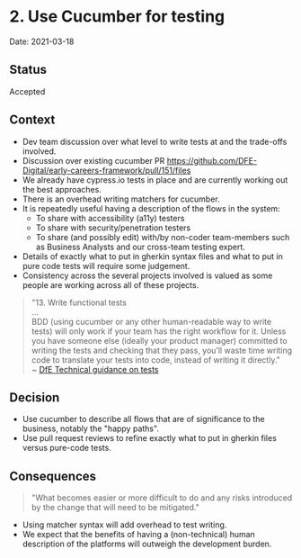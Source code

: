 # 2. Use Cucumber for testing

Date: 2021-03-18

## Status

Accepted

## Context

* Dev team discussion over what level to write tests at and the trade-offs involved.
* Discussion over existing cucumber PR https://github.com/DFE-Digital/early-careers-framework/pull/151/files
* We already have cypress.io tests in place and are currently working out the best approaches.
* There is an overhead writing matchers for cucumber.
* It is repeatedly useful having a description of the flows in the system:
	* To share with accessibility (a11y) testers
	* To share with security/penetration testers
	* To share (and possibly edit) with/by non-coder team-members such as Business Analysts and our cross-team testing expert.
* Details of exactly what to put in gherkin syntax files and what to put in pure code tests will require some judgement.
* Consistency across the several projects involved is valued as some people are working across all of these projects.

> "13. Write functional tests  
> ...  
> BDD (using cucumber or any other human-readable way to write tests) will
> only work if your team has the right workflow for it. Unless you have someone
> else (ideally your product manager) committed to writing the tests and checking
> that they pass, you’ll waste time writing code to translate your tests into
> code, instead of writing it directly."  
> ~ [DfE Technical guidance on tests](https://technical-guidance.education.gov.uk/documentation/principles/frontend-development-principles.html#13-write-functional-tests)

## Decision

* Use cucumber to describe all flows that are of significance to the business, notably the "happy paths".
* Use pull request reviews to refine exactly what to put in gherkin files versus pure-code tests.

## Consequences

> "What becomes easier or more difficult to do and any risks introduced by the change that will need to be mitigated."

* Using matcher syntax will add overhead to test writing.
* We expect that the benefits of having a (non-technical) human description of the platforms will outweigh the development burden.
